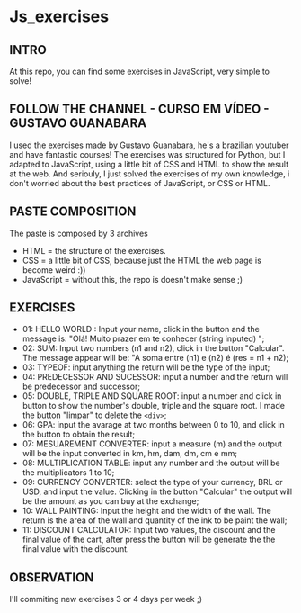 # Js_exercises

## INTRO
At this repo, you can find some exercises in JavaScript, very simple to solve!

## FOLLOW THE CHANNEL - CURSO EM VÍDEO - GUSTAVO GUANABARA
I used the exercises made by Gustavo Guanabara, he's a brazilian youtuber and have fantastic courses! The exercises was structured for Python, but I adapted to JavaScript, using a little bit
of CSS and HTML to show the result at the web.
And seriouly, I just solved the exercises of my own knowledge, i don't worried about the best practices of JavaScript, or CSS or HTML.

## PASTE COMPOSITION
The paste is composed by 3 archives
- HTML = the structure of the exercises.
- CSS = a little bit of CSS, because just the HTML the web page is become weird :))
- JavaScript = without this, the repo is doesn't make sense ;)

## EXERCISES
- 01: HELLO WORLD : Input your name, click in the button and the message is: "Olá! Muito prazer em te conhecer (string inputed) ";
- 02: SUM: Input two numbers (n1 and n2), click in the button "Calcular". The message appear will be: "A soma entre (n1) e (n2) é (res = n1 + n2);
- 03: TYPEOF: input anything the return will be the type of the input;
- 04: PREDECESSOR AND SUCESSOR: input a number and the return will be predecessor and successor;
- 05: DOUBLE, TRIPLE AND SQUARE ROOT: input a number and click in button to show the number's double, triple and the square root. I made the button "limpar" to delete the `<div>`;
- 06: GPA: input the avarage at two months between 0 to 10, and click in the button to obtain the result;
- 07: MESUAREMENT CONVERTER: input a measure (m) and the output will be the input converted in km, hm, dam, dm, cm e mm;
- 08: MULTIPLICATION TABLE: input any number and the output will be the multiplicators 1 to 10;
- 09: CURRENCY CONVERTER: select the type of your currency, BRL or USD, and input the value. Clicking in the button "Calcular" the output will be the amount as you can buy at the exchange;
- 10: WALL PAINTING: Input the height and the width of the wall. The return is the area of the wall and quantity of the ink to be paint the wall;
- 11: DISCOUNT CALCULATOR: Input two values, the discount and the final value of the cart, after press the button will be generate the the final value with the discount.

## OBSERVATION
I'll commiting new exercises 3 or 4 days per week ;)